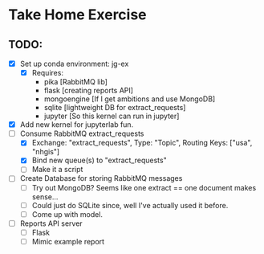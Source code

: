 # Take Home Exercise

## TODO:

* [X] Set up conda environment: jg-ex
  * [X] Requires:
    * pika [RabbitMQ lib]
    * flask [creating reports API]
    * mongoengine [If I get ambitions and use MongoDB]
    * sqlite [lightweight DB for extract_requests]
    * jupyter [So this kernel can run in jupyter]
* [X] Add new kernel for jupyterlab fun.
* [ ] Consume RabbitMQ extract_requests
  * [X] Exchange: "extract_requests", Type: "Topic", Routing Keys: ["usa", "nhgis"]
  * [X] Bind new queue(s) to "extract_requests"
  * [ ] Make it a script
* [ ] Create Database for storing RabbitMQ messages
  * [ ] Try out MongoDB? Seems like one extract == one document makes sense...
  * [ ] Could just do SQLite since, well I've actually used it before.
  * [ ] Come up with model.
* [ ] Reports API server
  * [ ] Flask
  * [ ] Mimic example report
